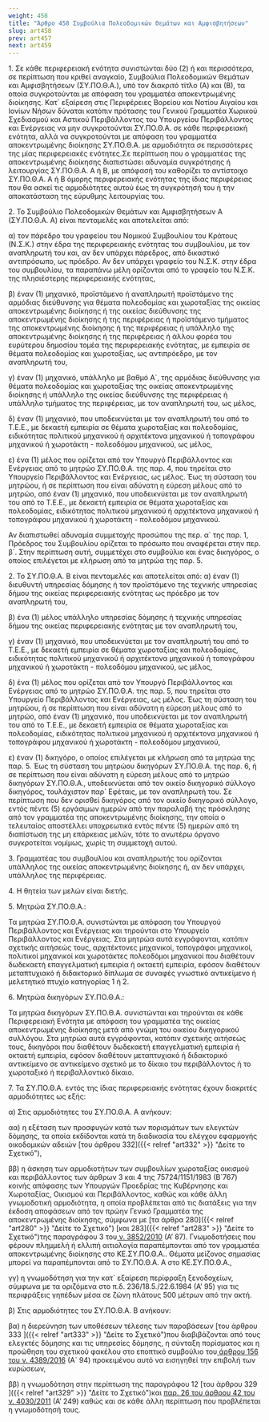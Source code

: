 ```yaml
---
weight: 458
title: "Άρθρο 458 Συμβούλια Πολεοδομικών Θεμάτων και Αμφισβητήσεων"
slug: art458
prev: art457
next: art459
---
```


1\. Σε κάθε περιφερειακή ενότητα συνιστώνται δύο (2) ή και περισσότερα, σε περίπτωση που κριθεί αναγκαίο, Συμβούλια Πολεοδομικών Θεμάτων και Αμφισβητήσεων (ΣΥ.ΠΟ.Θ.Α.), υπό τον διακριτό τίτλο (Α) και (Β), τα οποία συγκροτούνται με απόφαση του γραμματέα αποκεντρωμένης διοίκησης. Κατ\` εξαίρεση στις Περιφέρειες Βορείου και Νοτίου Αιγαίου και Ιονίων Νήσων δύναται κατόπιν πρότασης του Γενικού Γραμματέα Χωρικού Σχεδιασμού και Αστικού Περιβάλλοντος του Υπουργείου Περιβάλλοντος και Ενέργειας να μην συγκροτούνται ΣΥ.ΠΟ.Θ.Α. σε κάθε περιφερειακή ενότητα, αλλά να συγκροτούνται με απόφαση του γραμματέα αποκεντρωμένης διοίκησης ΣΥ.ΠΟ.Θ.Α. με αρμοδιότητα σε περισσότερες της μίας περιφερειακές ενότητες.Σε περίπτωση που ο γραμματέας της αποκεντρωμένης διοίκησης διαπιστώσει αδυναμία συγκρότησης ή λειτουργίας ΣΥ.ΠΟ.Θ.Α. Α ή Β, με απόφασή του καθορίζει το αντίστοιχο ΣΥ.ΠΟ.Θ.Α. Α ή Β όμορης περιφερειακής ενότητας της ίδιας περιφέρειας που θα ασκεί τις αρμοδιότητες αυτού έως τη συγκρότησή του ή την αποκατάσταση της εύρυθμης λειτουργίας του.

2\. Το Συμβούλιο Πολεοδομικών Θεμάτων και Αμφισβητήσεων Α (ΣΥ.ΠΟ.Θ.Α. Α) είναι πενταμελές και αποτελείται από:

α) τον πάρεδρο του γραφείου του Νομικού Συμβουλίου του Κράτους (Ν.Σ.Κ.) στην έδρα της περιφερειακής ενότητας του συμβουλίου, με τον αναπληρωτή του και, αν δεν υπάρχει πάρεδρος, από δικαστικό αντιπρόσωπο, ως πρόεδρο. Αν δεν υπάρχει γραφείο του Ν.Σ.Κ. στην έδρα του συμβουλίου, τα παραπάνω μέλη ορίζονται από το γραφείο του Ν.Σ.Κ. της πλησιέστερης περιφερειακής ενότητας,

β) έναν (1) μηχανικό, προϊστάμενο ή αναπληρωτή προϊστάμενο της αρμόδιας διεύθυνσης για θέματα πολεοδομίας και χωροταξίας της οικείας αποκεντρωμένης διοίκησης ή της οικείας διεύθυνσης της αποκεντρωμένης διοίκησης ή της περιφέρειας ή προϊστάμενο τμήματος της αποκεντρωμένης διοίκησης ή της περιφέρειας ή υπάλληλο της αποκεντρωμένης διοίκησης ή της περιφέρειας ή άλλου φορέα του ευρύτερου δημοσίου τομέα της περιφερειακής ενότητας, με εμπειρία σε θέματα πολεοδομίας και χωροταξίας, ως αντιπρόεδρο, με τον αναπληρωτή του,

γ) έναν (1) μηχανικό, υπάλληλο με βαθμό Α\`, της αρμόδιας διεύθυνσης για θέματα πολεοδομίας και χωροταξίας της οικείας αποκεντρωμένης διοίκησης ή υπάλληλο της οικείας διεύθυνσης της περιφέρειας ή υπάλληλο τμήματος της περιφέρειας, με τον αναπληρωτή του, ως μέλος,

δ) έναν (1) μηχανικό, που υποδεικνύεται με τον αναπληρωτή του από το Τ.Ε.Ε., με δεκαετή εμπειρία σε θέματα χωροταξίας και πολεοδομίας, ειδικότητας πολιτικού μηχανικού ή αρχιτέκτονα μηχανικού ή τοπογράφου μηχανικού ή χωροτάκτη - πολεοδόμου μηχανικού, ως μέλος,

ε) ένα (1) μέλος που ορίζεται από τον Υπουργό Περιβάλλοντος και Ενέργειας από το μητρώο ΣΥ.ΠΟ.Θ.Α. της παρ. 4, που τηρείται στο Υπουργείο Περιβάλλοντος και Ενέργειας, ως μέλος. Έως τη σύσταση του μητρώου, ή σε περίπτωση που είναι αδύνατη η εύρεση μέλους από το μητρώο, από έναν (1) μηχανικό, που υποδεικνύεται με τον αναπληρωτή του από το Τ.Ε.Ε., με δεκαετή εμπειρία σε θέματα χωροταξίας και πολεοδομίας, ειδικότητας πολιτικού μηχανικού ή αρχιτέκτονα μηχανικού ή τοπογράφου μηχανικού ή χωροτάκτη - πολεοδόμου μηχανικού.

Αν διαπιστωθεί αδυναμία συμμετοχής προσώπου της περ. α\` της παρ. 1, Πρόεδρος του Συμβουλίου ορίζεται το πρόσωπο που αναφέρεται στην περ. β\`. Στην περίπτωση αυτή, συμμετέχει στο συμβούλιο και ένας δικηγόρος, ο οποίος επιλέγεται με κλήρωση από τα μητρώα της παρ. 5.

2\. Το ΣΥ.ΠΟ.Θ.Α. Β είναι πενταμελές και αποτελείται από: α) έναν (1) διευθυντή υπηρεσίας δόμησης ή τον προϊστάμενο της τεχνικής υπηρεσίας δήμου της οικείας περιφερειακής ενότητας ως πρόεδρο με τον αναπληρωτή του,

β) ένα (1) μέλος υπάλληλο υπηρεσίας δόμησης ή τεχνικής υπηρεσίας δήμου της οικείας περιφερειακής ενότητας με τον αναπληρωτή του,

γ) έναν (1) μηχανικό, που υποδεικνύεται με τον αναπληρωτή του από το Τ.Ε.Ε., με δεκαετή εμπειρία σε θέματα χωροταξίας και πολεοδομίας, ειδικότητας πολιτικού μηχανικού ή αρχιτέκτονα μηχανικού ή τοπογράφου μηχανικού ή χωροτάκτη - πολεοδόμου μηχανικού, ως μέλος,

δ) ένα (1) μέλος που ορίζεται από τον Υπουργό Περιβάλλοντος και Ενέργειας από το μητρώο ΣΥ.ΠΟ.Θ.Α. της παρ. 5, που τηρείται στο Υπουργείο Περιβάλλοντος και Ενέργειας, ως μέλος. Έως τη σύσταση του μητρώου, ή σε περίπτωση που είναι αδύνατη η εύρεση μέλους από το μητρώο, από έναν (1) μηχανικό, που υποδεικνύεται με τον αναπληρωτή του από το Τ.Ε.Ε., με δεκαετή εμπειρία σε θέματα χωροταξίας και πολεοδομίας, ειδικότητας πολιτικού μηχανικού ή αρχιτέκτονα μηχανικού ή τοπογράφου μηχανικού ή χωροτάκτη - πολεοδόμου μηχανικού,

ε) έναν (1) δικηγόρο, ο οποίος επιλέγεται με κλήρωση από τα μητρώα της παρ. 5. Έως τη σύσταση του μητρώου δικηγόρων ΣΥ.ΠΟ.Θ.Α. της παρ. 6, ή σε περίπτωση που είναι αδύνατη η εύρεση μέλους από το μητρώο δικηγόρων ΣΥ.ΠΟ.Θ.Α., υποδεικνύεται από τον οικείο δικηγορικό σύλλογο δικηγόρος, τουλάχιστον παρ\` Εφέταις, με τον αναπληρωτή του. Σε περίπτωση που δεν ορισθεί δικηγόρος από τον οικείο δικηγορικό σύλλογο, εντός πέντε (5) εργάσιμων ημερών από την παραλαβή της πρόσκλησης από τον γραμματέα της αποκεντρωμένης διοίκησης, την οποία ο τελευταίος αποστέλλει υποχρεωτικά εντός πέντε (5) ημερών από τη διαπίστωση της μη επάρκειας μελών, τότε το ανωτέρω όργανο συγκροτείται νομίμως, χωρίς τη συμμετοχή αυτού.

3\. Γραμματέας του συμβουλίου και αναπληρωτής του ορίζονται υπάλληλος της οικείας αποκεντρωμένης διοίκησης ή, αν δεν υπάρχει, υπάλληλος της περιφέρειας.

4\. Η θητεία των μελών είναι διετής.

5\. Μητρώα ΣΥ.ΠΟ.Θ.Α.:

Τα μητρώα ΣΥ.ΠΟ.Θ.Α. συνιστώνται με απόφαση του Υπουργού Περιβάλλοντος και Ενέργειας και τηρούνται στο Υπουργείο Περιβάλλοντος και Ενέργειας. Στα μητρώα αυτά εγγράφονται, κατόπιν σχετικής αιτήσεώς τους, αρχιτέκτονες μηχανικοί, τοπογράφοι μηχανικοί, πολιτικοί μηχανικοί και χωροτάκτες πολεοδόμοι μηχανικοί που διαθέτουν δωδεκαετή επαγγελματική εμπειρία ή οκταετή εμπειρία, εφόσον διαθέτουν μεταπτυχιακό ή διδακτορικό δίπλωμα σε συναφές γνωστικό αντικείμενο ή μελετητικό πτυχίο κατηγορίας 1 ή 2.

6\. Μητρώα δικηγόρων ΣΥ.ΠΟ.Θ.Α.:

Τα μητρώα δικηγόρων ΣΥ.ΠΟ.Θ.Α. συνιστώνται και τηρούνται σε κάθε Περιφερειακή Ενότητα με απόφαση του γραμματέα της οικείας αποκεντρωμένης διοίκησης μετά από γνώμη του οικείου δικηγορικού συλλόγου. Στα μητρώα αυτά εγγράφονται, κατόπιν σχετικής αιτήσεώς τους, δικηγόροι που διαθέτουν δωδεκαετή επαγγελματική εμπειρία ή οκταετή εμπειρία, εφόσον διαθέτουν μεταπτυχιακό ή διδακτορικό αντικείμενο σε αντικείμενο σχετικό με το δίκαιο του περιβάλλοντος ή το χωροταξικό ή περιβαλλοντικό δίκαιο.

7\. Τα ΣΥ.ΠΟ.Θ.Α. εντός της ίδιας περιφερειακής ενότητας έχουν διακριτές αρμοδιότητες ως εξής:

α) Στις αρμοδιότητες του ΣΥ.ΠΟ.Θ.Α. Α ανήκουν:

αα) η εξέταση των προσφυγών κατά των πορισμάτων των ελεγκτών δόμησης, τα οποία εκδίδονται κατά τη διαδικασία του ελέγχου εφαρμογής οικοδομικών αδειών [του άρθρου 332]({{< relref "art332" >}} "Δείτε το Σχετικό"),

ββ) η άσκηση των αρμοδιοτήτων των συμβουλίων χωροταξίας οικισμού και περιβάλλοντος των άρθρων 3 και 4 της 75724/1151/1983 (Β\`767) κοινής απόφασης των Υπουργών Προεδρίας της Κυβέρνησης και Χωροταξίας, Οικισμού και Περιβάλλοντος, καθώς και κάθε άλλη γνωμοδοτική αρμοδιότητα, η οποία προβλέπεται από τις διατάξεις για την έκδοση αποφάσεων από τον πρώην Γενικό Γραμματέα της αποκεντρωμένης διοίκησης, σύμφωνα με [τα άρθρα 280]({{< relref "art280" >}} "Δείτε το Σχετικό") [και 283]({{< relref "art283" >}} "Δείτε το Σχετικό")της παραγράφου 3 του<a href="https://ia37rg02wpsa01.blob.core.windows.net/fek/01/2010/20100100087.pdf" title="Δείτε το Σχετικό"> ν. 3852/2010</a> (Α’ 87). Γνωμοδοτήσεις που φέρουν πλημμελή ή ελλιπή αιτιολογία παραπέμπονται από τον γραμματέα αποκεντρωμένης διοίκησης στο ΚΕ.ΣΥ.ΠΟ.Θ.Α.. Θέματα μείζονος σημασίας μπορεί να παραπέμπονται από το ΣΥ.ΠΟ.Θ.Α. Α στο ΚΕ.ΣΥ.ΠΟ.Θ.Α.,

γγ) η γνωμοδότηση για την κατ\` εξαίρεση περίφραξη ξενοδοχείων, σύμφωνα με τα οριζόμενα στο π.δ. 236/18.5./22.6.1984 (Α’ 95) για τις περιφράξεις γηπέδων μέσα σε ζώνη πλάτους 500 μέτρων από την ακτή.

β) Στις αρμοδιότητες του ΣΥ.ΠΟ.Θ.Α. Β ανήκουν:

βα) η διερεύνηση των υποθέσεων τέλεσης των παραβάσεων [του άρθρου 333 ]({{< relref "art333" >}} "Δείτε το Σχετικό")που διαβιβάζονται από τους ελεγκτές δόμησης και τις υπηρεσίες δόμησης, η σύνταξη πορίσματος και η προώθηση του σχετικού φακέλου στο εποπτικό συμβούλιο του<a href="https://ia37rg02wpsa01.blob.core.windows.net/fek/01/2016/20160100094.pdf" title="Δείτε το Σχετικό"> άρθρου 156 του ν. 4389/2016</a> (Α\` 94) προκειμένου αυτό να εισηγηθεί την επιβολή των κυρώσεων,

ββ) η γνωμοδότηση στην περίπτωση της παραγράφου 12 [του άρθρου 329 ]({{< relref "art329" >}} "Δείτε το Σχετικό")και <a href="https://ia37rg02wpsa01.blob.core.windows.net/fek/01/2011/20110100249.pdf" title="Δείτε το Σχετικό">παρ. 26 του άρθρου 42 του ν. 4030/2011</a> (Α’ 249) καθώς και σε κάθε άλλη περίπτωση που προβλέπεται η γνωμοδότησή τους.


